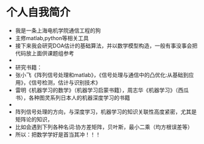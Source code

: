 # 个人自我简介
* 我是一条上海电机学院通信工程的狗
* 主修matlab,python等相关工具
* 接下来我会研究DOA估计的基础算法，并以数学模型构造，一般有事没事会把代码放上面供课题组参考
*
* 研究书籍：
* 张小飞《阵列信号处理和matlab》，《信号处理与通信中的凸优化:从基础到应用》，《信号检测，估计与识别技术》
* 雷明《机器学习的数学》（机器学习启蒙书籍），周志华《机器学习》（西瓜书），各种图灵系列日本人的机器深度学习的书籍
*
* 阵列信号处理的方向，与深度学习，机器学习的知识关联性高度紧密，尤其是矩阵论的知识，
* 比如会遇到下列各种名词:协方差矩阵，贝叶斯，最小二乘（均方根误差等）
* 所以：把数学学好是首当其冲！！！
